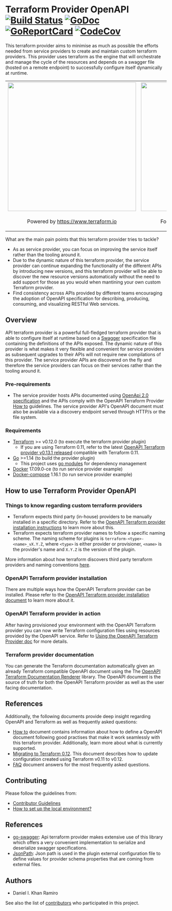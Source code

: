 # Terraform Provider OpenAPI [![Build Status][travis-image]][travis-url] [![GoDoc][godoc-badge]][godoc-url] [![GoReportCard][goreportcard-badge]][goreportcard-url] [![CodeCov][codecov-badge]][codecov-url]

This terraform provider aims to minimise as much as possible the efforts needed from service providers to create and
maintain custom terraform providers. This provider uses terraform as the engine that will orchestrate and manage the cycle
of the resources and depends on a swagger file (hosted on a remote endpoint) to successfully configure itself dynamically at runtime.

<center>
    <table cellspacing="0" cellpadding="0" style="width:100%; border: none;">
      <tr>
        <th align="center"><img src="https://cdn.rawgit.com/hashicorp/terraform-website/master/content/source/assets/images/logo-hashicorp.svg" width="400px"></th>
        <th align="center"><img src="https://www.openapis.org/wp-content/uploads/sites/3/2018/02/OpenAPI_Logo_Pantone-1.png" width="400px"></th> 
      </tr>
      <tr>
        <td align="center"><p>Powered by <a href="https://www.terraform.io">https://www.terraform.io</a></p></td>
        <td align="center"><p>Following <a href="https://github.com/OAI/OpenAPI-Specification">The OpenAPI Specification</a></td> 
      </tr>
    </table>
</center>

What are the main pain points that this terraform provider tries to tackle?

- As as service provider, you can focus on improving the service itself rather than the tooling around it.
- Due to the dynamic nature of this terraform provider, the service provider can continue expanding the functionality
of the different APIs by introducing new versions, and this terraform provider will be able to discover the new resource versions automatically without the need to add support for those as you would when mantining your own custom Terraform provider.
- Find consistency across APIs provided by different teams encouraging the adoption of OpenAPI specification for
describing, producing, consuming, and visualizing RESTful Web services.

## Overview

API terraform provider is a powerful full-fledged terraform provider that is able to configure itself at runtime based on 
a [Swagger](https://swagger.io/) specification file containing the definitions of the APIs exposed. The dynamic nature of 
this provider is what makes it very flexible and convenient for service providers as subsequent upgrades 
to their APIs will not require new compilations of this provider. 
The service provider APIs are discovered on the fly and therefore the service providers can focus on their services
rather than the tooling around it.

### Pre-requirements

- The service provider hosts APIs documented using [OpenApi 2.0 specification](https://swagger.io/specification/v2/) and the APIs
comply with the OpenAPI Terraform Provider [How to](docs/how_to.md) guidelines. The service provider API's OpenAPI document must also 
be available via a discovery endpoint served through HTTP/s or the file system.

### Requirements

- [Terraform](https://www.terraform.io/downloads.html) >= v0.12.0 (to execute the terraform provider plugin)
  - If you are using Terraform 0.11, refer to the latest [OpenAPI Terraform provider v0.13.1 released](https://github.com/dikhan/terraform-provider-openapi/releases/tag/v0.31.1) compatible with Terraform 0.11.
- [Go](https://golang.org/doc/install) >=1.14 (to build the provider plugin)
  - This project uses [go modules](https://github.com/golang/go/wiki/Modules) for dependency management
- [Docker](https://www.docker.com/) 17.09.0-ce (to run service provider example)
- [Docker-compose](https://docs.docker.com/compose/) 1.16.1 (to run service provider example)


## How to use Terraform Provider OpenAPI

### Things to know regarding custom terraform providers

- Terraform expects third party (in-house) providers to be manually installed in a specific directory. Refer to the [OpenAPI Terraform provider installation instructions](#openapi-terraform-provider-installation) to
learn more about this.
- Terraform expects terraform provider names to follow a specific naming scheme. The naming scheme for plugins is 
``terraform-<type>-<name>_vX.Y.Z``, where `<type>` is either provider or provisioner, `<name>` is the provider's name and `X.Y.Z` is the version of the plugin.

More information about how terraform discovers third party terraform providers and naming conventions [here](https://www.terraform.io/docs/extend/how-terraform-works.html#discovery).

### OpenAPI Terraform provider installation

There are multiple ways how the OpenAPI Terraform provider can be installed. Please refer to the [OpenAPI Terraform provider installation document](https://github.com/dikhan/terraform-provider-openapi/blob/master/docs/installing_openapi_provider.md)
to learn more about it.

### OpenAPI Terraform provider in action

After having provisioned your environment with the OpenAPI Terraform provider you can now write Terraform configuration files using resources provided
by the OpenAPI service. Refer to [Using the OpenAPI Terraform Provider doc](https://github.com/dikhan/terraform-provider-openapi/blob/master/docs/using_openapi_provider.md) for more details.

### Terraform provider documentation

You can generate the Terraform documentation automatically given an already Terraform compatible OpenAPI document using the The [OpenAPI Terraform Documentation Renderer](https://github.com/dikhan/terraform-provider-openapi/tree/master/pkg/terraformdocsgenerator) 
library. The OpenAPI document is the source of truth for both the OpenAPI Terraform provider as well as the user facing documentation.

## References

Additionally, the following documents provide deep insight regarding OpenAPI and Terraform as well as frequently asked questions:

- [How to](docs/how_to.md) document contains information about how to define a OpenAPI document following good practises that
make it work seamlessly with this terraform provider. Additionally, learn more about what is currently supported.
- [Migrating to Terraform 0.12](./docs/terraform_version_upgrades/upgrading_to_terraform_0.12.md). This document describes
how to update configuration created using Terraform v0.11 to v0.12.
- [FAQ](./docs/faq.md) document answers for the most frequently asked questions.

## Contributing

Please follow the guidelines from:

 - [Contributor Guidelines](.github/CONTRIBUTING.md)
 - [How to set up the local environment?](./docs/local_environment.md)

## References

- [go-swagger](https://github.com/go-swagger/go-swagger): Api terraform provider makes extensive use of this library 
which offers a very convenient implementation to serialize and deserialize swagger specifications.
- [JsonPath](https://github.com/oliveagle/jsonpath): Json path is used in
the plugin external configuration file to define values for provider schema
properties that are coming from external files.

## Authors

- Daniel I. Khan Ramiro

See also the list of [contributors](https://github.com/dikhan/terraform-provider-api/graphs/contributors) who participated in this project.


[travis-url]: https://travis-ci.org/dikhan/terraform-provider-openapi
[travis-image]: https://travis-ci.org/dikhan/terraform-provider-openapi.svg?branch=master

[godoc-url]: https://godoc.org/github.com/dikhan/terraform-provider-openapi
[godoc-badge]: http://img.shields.io/badge/godoc-reference-5272B4.svg?style=flat-square

[goreportcard-url]: https://goreportcard.com/report/github.com/dikhan/terraform-provider-openapi
[goreportcard-badge]: https://goreportcard.com/badge/github.com/dikhan/terraform-provider-openapi?style=flat-square

[codecov-url]: https://codecov.io/gh/dikhan/terraform-provider-openapi
[codecov-badge]: https://codecov.io/gh/dikhan/terraform-provider-openapi/branch/master/graph/badge.svg